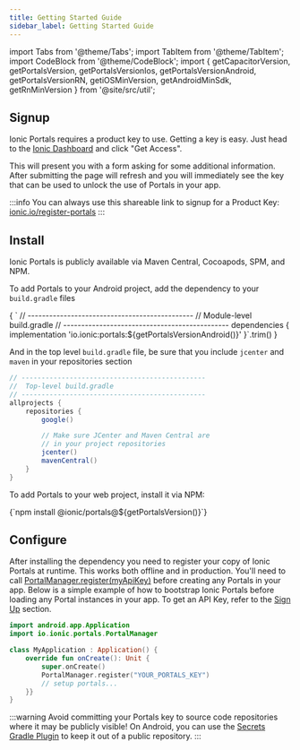 ```yaml
---
title: Getting Started Guide
sidebar_label: Getting Started Guide
---
```


import Tabs from '@theme/Tabs';
import TabItem from '@theme/TabItem';
import CodeBlock from '@theme/CodeBlock';
import { getCapacitorVersion, getPortalsVersion, getPortalsVersionIos, getPortalsVersionAndroid, getPortalsVersionRN, getiOSMinVersion, getAndroidMinSdk, getRnMinVersion } from '@site/src/util';

## Signup

Ionic Portals requires a product key to use. Getting a key is easy.
Just head to the [Ionic Dashboard](https://ionic.io/register-portals) and click "Get Access".

This will present you with a form asking for some additional information.
After submitting the page will refresh and you will immediately see the key that can be used to unlock the use of Portals in your app.

:::info
You can always use this shareable link to signup for a Product Key: [ionic.io/register-portals](https://ionic.io/register-portals)
:::

## Install

Ionic Portals is publicly available via Maven Central, Cocoapods, SPM, and NPM.

To add Portals to your Android project, add the dependency to your `build.gradle` files

<CodeBlock className="language-groovy" title="build.gradle">
{
`
// ----------------------------------------------
//  Module-level build.gradle
// ----------------------------------------------
dependencies {
    implementation 'io.ionic:portals:${getPortalsVersionAndroid()}'
}`.trim()
}
</CodeBlock>

And in the top level `build.gradle` file, be sure that you include `jcenter` and `maven` in your repositories section

```groovy title=build.gradle
// ----------------------------------------------
//  Top-level build.gradle
// ----------------------------------------------
allprojects {
    repositories {
        google()

        // Make sure JCenter and Maven Central are
        // in your project repositories
        jcenter()
        mavenCentral()
    }
}
```

To add Portals to your web project, install it via NPM:

<CodeBlock className="language-bash">
{`npm install @ionic/portals@${getPortalsVersion()}`}
</CodeBlock>

## Configure

After installing the dependency you need to register your copy of Ionic Portals at runtime. This works both offline and in production. You'll need to call [PortalManager.register(myApiKey)](https://ionic.io/docs/portals-android-api-ref/-ionic-portals/io.ionic.portals/-portal-manager/index.html#-1847662668%2FFunctions%2F-149544105) before creating any Portals in your app. Below is a simple example of how to bootstrap Ionic Portals before loading any Portal instances in your app. To get an API Key, refer to the [Sign Up](#signup) section.

```kotlin title=MyApplication.kt
import android.app.Application
import io.ionic.portals.PortalManager

class MyApplication : Application() {
    override fun onCreate(): Unit {
        super.onCreate()
        PortalManager.register("YOUR_PORTALS_KEY")
        // setup portals...
    }}
}
```

:::warning
Avoid committing your Portals key to source code repositories where it may be publicly visible!
On Android, you can use the [Secrets Gradle Plugin](https://github.com/google/secrets-gradle-plugin) to keep it out of a public repository.
:::
